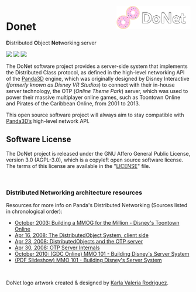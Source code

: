 <img src="logo/donet_banner.png" align="right" width="40%"/>

# Donet

**D**istributed **O**bject **Net**working server

![](https://img.shields.io/discord/1066973060357443644?color=blue&label=Discord&logo=discord&logoColor=white)
![](https://img.shields.io/github/license/donet-server/Donet)
![](https://img.shields.io/github/last-commit/donet-server/Donet)

The DoNet software project provides a server-side system that implements the Distributed Class protocol, as defined in the high-level networking API of the [Panda3D](https://panda3d.org) engine,
which was originally designed by Disney Interactive (*formerly known as Disney VR Studios*) to connect with their in-house server technology, the OTP (*Online Theme Park*) server, which was used to power their massive multiplayer online games, such as Toontown Online and Pirates of the Caribbean Online, from 2001 to 2013.

This open source software project will always aim to stay compatible with [Panda3D’s](https://panda3d.org) high-level network API.

## Software License
The DoNet project is released under the GNU Affero General Public License, version 3.0 (AGPL-3.0), which is a copyleft open source software license.
The terms of this license are available in the "[LICENSE](./LICENSE)" file.

<br>

### Distributed Networking architecture resources

Resources for more info on Panda's Distributed Networking (Sources listed in chronological order):

- [October 2003: Building a MMOG for the Million - Disney's Toontown Online](https://dl.acm.org/doi/10.1145/950566.950589)
- [Apr 16, 2008: The DistributedObject System, client side](https://www.youtube.com/watch?v=JsgCFVpXQtQ)
- [Apr 23, 2008: DistributedObjects and the OTP server](https://www.youtube.com/watch?v=r_ZP9SInPcs)
- [Apr 30, 2008: OTP Server Internals](https://www.youtube.com/watch?v=SzybRdxjYoA)
- [October 2010: (GDC Online) MMO 101 - Building Disney's Server System](https://www.gdcvault.com/play/1013776/MMO-101-Building-Disney-s)
- [(PDF Slideshow) MMO 101 - Building Disney's Server System](https://ubm-twvideo01.s3.amazonaws.com/o1/vault/gdconline10/slides/11516-MMO_101_Building_Disneys_Sever.pdf)

<br>

DoNet logo artwork created & designed by [Karla Valeria Rodriguez](https://github.com/karla-valeria).
